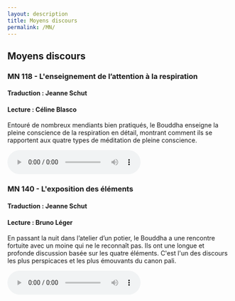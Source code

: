 ```yaml
---
layout: description
title: Moyens discours
permalink: /MN/
---
```


## Moyens discours

### MN 118 - L'enseignement de l’attention à la respiration
#### Traduction : Jeanne Schut
#### Lecture : Céline Blasco
  
Entouré de nombreux mendiants bien pratiqués, le Bouddha enseigne la pleine conscience de la respiration en détail, montrant comment ils se rapportent aux quatre types de méditation de pleine conscience.

<div class="center">
  <audio
       width="300"
       height="32"
       controls="controls"
       src="https://docs.google.com/uc?export=open&amp;id=1vq6dXi8l-yuXS0LqnYZ6n2671h1W69Ih"
       type="audio/mp3">
  </audio>
</div>

### MN 140 - L'exposition des éléments
#### Traduction : Jeanne Schut
#### Lecture : Bruno Léger
  
En passant la nuit dans l’atelier d’un potier, le Bouddha a une rencontre fortuite avec un moine qui ne le reconnaît pas. Ils ont une longue et profonde discussion basée sur les quatre éléments. C'est l'un des discours les plus perspicaces et les plus émouvants du canon pali.

<div class="center">
  <audio
       width="300"
       height="32"
       controls="controls"
       src="https://docs.google.com/uc?export=open&amp;id=1wDtie99mj8k1Mbhn_FdVLkHaxnZ23RDN"
       type="audio/mp3">
  </audio>
</div>

